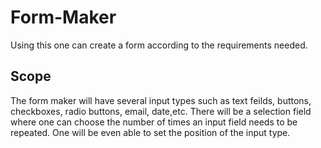 # Form-Maker
Using this one can create a form according to the requirements needed.

## Scope
The form maker will have several input types such as text feilds, buttons, checkboxes, radio buttons, email, date,etc. 
There will be a selection field where one can choose the number of times an input field needs to be repeated. 
One will be even able to set the position of the input type. 
